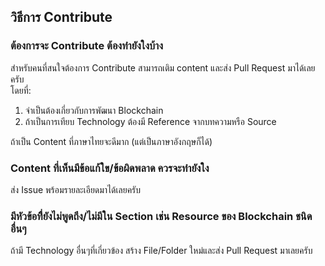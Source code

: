 ## วิธีการ Contribute
### ต้องการจะ Contribute ต้องทำยังใงบ้าง
สำหรับคนที่สนใจต้องการ Contribute สามารถเติม content และส่ง Pull Request มาได้เลยครับ   
โดยที่:
1. จำเป็นต้องเกี่ยวกับการพัฒนา Blockchain
2. ถ้าเป็นการเทียบ Technology ต้องมี Reference จากบทความหรือ Source

ถ้าเป็น Content ที่ภาษาไทยจะดีมาก (แต่เป็นภาษาอังกฤษก็ได้)

### Content ที่เห็นมีข้อแก้ใข/ข้อผิดพลาด ควรจะทำยังใง
ส่ง Issue พร้อมรายละเอียดมาได้เลยครับ

### มีหัวข้อทืี่ยังไม่พูดถึง/ไม่มีใน Section เช่น Resource ของ Blockchain ชนิดอื่นๆ
ถ้ามี Technology อื่นๆที่เกี่ยวข้อง สร้าง File/Folder ใหม่และส่ง Pull Request มาเลยครับ
